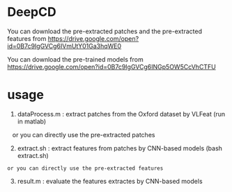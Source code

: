 # DeepCD

  You can download the pre-extracted patches and the pre-extracted features from https://drive.google.com/open?id=0B7c9IgGVCg6IVmUtY01Ga3hqWE0
  
  You can download the pre-trained models from https://drive.google.com/open?id=0B7c9IgGVCg6INGp5OW5CcVhCTFU

# usage

  1. dataProcess.m : extract patches from the Oxford dataset by VLFeat (run in matlab)
  
    or you can directly use the pre-extracted patches
    
  2. extract.sh : extract features from patches by CNN-based models (bash extract.sh)
  
    or you can directly use the pre-extracted features
    
  3. result.m : evaluate the features extractes by CNN-based models
